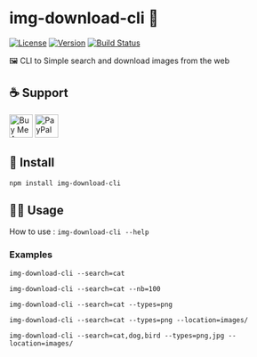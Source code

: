 # img-download-cli 🌄
[![License](https://img.shields.io/npm/l/img-download-cli.svg)](LICENSE)
[![Version](https://img.shields.io/npm/v/img-download-cli.svg)](https://www.npmjs.com/package/img-download-cli)
[![Build Status](https://travis-ci.org/Jeremy38100/img-download-cli.svg?branch=master)](https://travis-ci.org/Jeremy38100/img-download-cli)

🖼 CLI to Simple search and download images from the web

## ☕️ Support
<a href="https://www.buymeacoffee.com/jOVt3wg" target="_blank"><img src="https://cdn.buymeacoffee.com/buttons/default-orange.png" alt="Buy Me A Coffee" height="42" ></a>
<a href="https://www.paypal.me/Jeremy38100" target="_blank"><img src="https://www.paypalobjects.com/webstatic/en_US/i/buttons/PP_logo_h_200x51.png" height="42" alt="PayPal"></a>

## 🏁 Install
`npm install img-download-cli`

## 🏃‍♂️ Usage

How to use : `img-download-cli --help`

### Examples
`img-download-cli --search=cat`

`img-download-cli --search=cat --nb=100`

`img-download-cli --search=cat --types=png`

`img-download-cli --search=cat --types=png --location=images/`

`img-download-cli --search=cat,dog,bird --types=png,jpg --location=images/`


